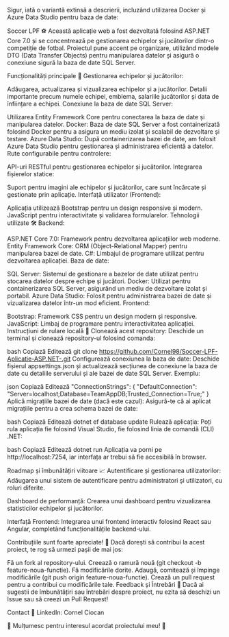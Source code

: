 
Sigur, iată o variantă extinsă a descrierii, incluzând utilizarea Docker și Azure Data Studio pentru baza de date:

Soccer LPF ⚽
Această aplicație web a fost dezvoltată folosind ASP.NET Core 7.0 și se concentrează pe gestionarea echipelor și jucătorilor dintr-o competiție de fotbal. Proiectul pune accent pe organizare, utilizând modele DTO (Data Transfer Objects) pentru manipularea datelor și asigură o conexiune sigură la baza de date SQL Server.

Funcționalități principale 🚀
Gestionarea echipelor și jucătorilor:

Adăugarea, actualizarea și vizualizarea echipelor și a jucătorilor.
Detalii importante precum numele echipei, emblema, salariile jucătorilor și data de înființare a echipei.
Conexiune la baza de date SQL Server:

Utilizarea Entity Framework Core pentru conectarea la baza de date și manipularea datelor.
Docker: Baza de date SQL Server a fost containerizată folosind Docker pentru a asigura un mediu izolat și scalabil de dezvoltare și testare.
Azure Data Studio: După containerizarea bazei de date, am folosit Azure Data Studio pentru gestionarea și administrarea eficientă a datelor.
Rute configurabile pentru controlere:

API-uri RESTful pentru gestionarea echipelor și jucătorilor.
Integrarea fișierelor statice:

Suport pentru imagini ale echipelor și jucătorilor, care sunt încărcate și gestionate prin aplicație.
Interfață utilizator (Frontend):

Aplicația utilizează Bootstrap pentru un design responsive și modern.
JavaScript pentru interactivitate și validarea formularelor.
Tehnologii utilizate 🛠️
Backend:

ASP.NET Core 7.0: Framework pentru dezvoltarea aplicațiilor web moderne.
Entity Framework Core: ORM (Object-Relational Mapper) pentru manipularea bazei de date.
C#: Limbajul de programare utilizat pentru dezvoltarea aplicației.
Baza de date:

SQL Server: Sistemul de gestionare a bazelor de date utilizat pentru stocarea datelor despre echipe și jucători.
Docker: Utilizat pentru containerizarea SQL Server, asigurând un mediu de dezvoltare izolat și portabil.
Azure Data Studio: Folosit pentru administrarea bazei de date și vizualizarea datelor într-un mod eficient.
Frontend:

Bootstrap: Framework CSS pentru un design modern și responsive.
JavaScript: Limbaj de programare pentru interactivitatea aplicației.
Instrucțiuni de rulare locală 🔧
Clonează acest repository: Deschide un terminal și clonează repository-ul folosind comanda:

bash
Copiază
Editează
git clone https://github.com/Cornel98/Soccer-LPF-Aplicatie-ASP.NET-.git
Configurează conexiunea la baza de date: Deschide fișierul appsettings.json și actualizează secțiunea de conexiune la baza de date cu detaliile serverului și ale bazei de date SQL Server. Exemplu:

json
Copiază
Editează
"ConnectionStrings": {
  "DefaultConnection": "Server=localhost;Database=TeamAppDB;Trusted_Connection=True;"
}
Aplică migrațiile bazei de date (dacă este cazul): Asigură-te că ai aplicat migrațiile pentru a crea schema bazei de date:

bash
Copiază
Editează
dotnet ef database update
Rulează aplicația: Poți rula aplicația fie folosind Visual Studio, fie folosind linia de comandă (CLI) .NET:

bash
Copiază
Editează
dotnet run
Aplicația va porni pe http://localhost:7254, iar interfața ar trebui să fie accesibilă în browser.

Roadmap și îmbunătățiri viitoare 📈
Autentificare și gestionarea utilizatorilor: Adăugarea unui sistem de autentificare pentru administratori și utilizatori, cu roluri diferite.

Dashboard de performanță: Crearea unui dashboard pentru vizualizarea statisticilor echipelor și jucătorilor.

Interfață Frontend: Integrarea unui frontend interactiv folosind React sau Angular, completând funcționalitățile backend-ului.

Contribuțiile sunt foarte apreciate! 🙌
Dacă dorești să contribui la acest proiect, te rog să urmezi pașii de mai jos:

Fă un fork al repository-ului.
Creează o ramură nouă (git checkout -b feature-noua-functie).
Fă modificările dorite.
Adaugă, comitează și împinge modificările (git push origin feature-noua-functie).
Crează un pull request pentru a contribui cu modificările tale.
Feedback și Întrebări 💬
Dacă ai sugestii de îmbunătățiri sau întrebări despre proiect, nu ezita să deschizi un Issue sau să creezi un Pull Request!

Contact 📧
LinkedIn: Cornel Ciocan

🎉 Mulțumesc pentru interesul acordat proiectului meu! 🎉

